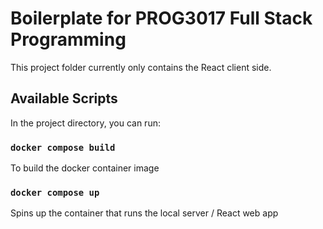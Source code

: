 # Boilerplate for PROG3017 Full Stack Programming

This project folder currently only contains the React client side. 

## Available Scripts

In the project directory, you can run:

### `docker compose build`

To build the docker container image

### `docker compose up`

Spins up the container that runs the local server / React web app
